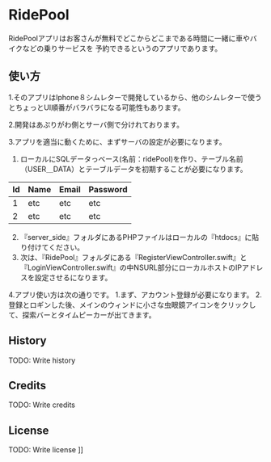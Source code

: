 

# RidePool
RidePoolアプリはお客さんが無料でどこからどこまである時間に一緒に車やバイクなどの乗りサービスを
予約できるというのアプリであります。

## 使い方
1.そのアプリはIphone８シムレターで開発しているから、他のシムレターで使うとちょっとUI順番がバラバラになる可能性もあります。

2.開発はあぷりがわ側とサーバ側で分けれております。

3.アプリを適当に動くために、まずサーバの設定が必要になります。
  1. ローカルにSQLデータっベース(名前：ridePool)を作り、テーブル名前（USER＿DATA）とテーブルデータを初期することが必要になります。
  
Id            | Name          | Email         | Password      
------------- | ------------- | ------------- | -------------
1             | etc           | etc           | etc         
2             | etc           | etc           | etc         


  2. 『server_side』フォルダにあるPHPファイルはローカルの『htdocs』に貼り付けてください。
  3. 次は、『RidePool』フォルダにある『RegisterViewController.swift』と『LoginViewController.swift』の中NSURL部分にローカルホストのIPアドレスを設定させるになります。
 
4.アプリ使い方は次の通りです。
    1.まず、アカウント登録が必要になります。
    2.登録とロギンした後、メインのウィンドに小さな虫眼鏡アイコンをクリックして、探索バーとタイムピーカーが出てきます。
  
## History
TODO: Write history
## Credits
TODO: Write credits
## License
TODO: Write license
]]

